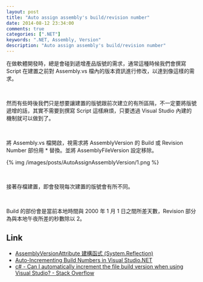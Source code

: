 ```yaml
---
layout: post
title: "Auto assign assembly's build/revision number"
date: 2014-08-12 23:34:00
comments: true
categories: [".NET"]
keywords: ".NET, Assembly, Version"
description: "Auto assign assembly's build/revision number"
---
```


在做軟體開發時，總是會碰到遞增產品版號的需求，通常這種時候我們會撰寫 Script 在建置之前對 Assembly.vs 檔內的版本資訊進行修改，以達到像這樣的需求。  

<!-- More -->

<br/>

然而有些時後我們只是想要讓建置的版號跟前次建立的有所區隔，不一定要將版號遞增的話，其實不需要到撰寫 Script 這樣麻煩，只要透過 Visual Studio 內建的機制就可以做到了。  

<br/>

將 Assembly.vs 檔開啟，視需求將 AssemblyVersion 的 Build 或 Revision Number 部份用 * 替換。並將 AssemblyFileVersion 設定移除。  

{% img /images/posts/AutoAssignAssemblyVersion/1.png %}

<br/>

接著存檔建置，即會發現每次建置的版號會有所不同。 

<br/>

Build 的部份會是當前本地時間與 2000 年 1 月 1 日之間所差天數，Revision 部分為與本地午夜所差的秒數除以 2。  

Link
----
* [AssemblyVersionAttribute 建構函式 (System.Reflection)](http://msdn.microsoft.com/zh-tw/library/system.reflection.assemblyversionattribute.assemblyversionattribute.aspx)
* [Auto-Incrementing Build Numbers in Visual Studio.NET](http://razorleaf.com/2010/01/auto-incrementing-visual-studio/)
* [c# - Can I automatically increment the file build version when using Visual Studio? - Stack Overflow](http://stackoverflow.com/questions/356543/can-i-automatically-increment-the-file-build-version-when-using-visual-studio)
